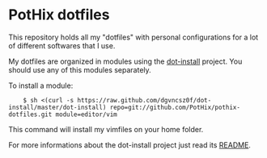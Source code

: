 PotHix dotfiles
===============

This repository holds all my "dotfiles" with personal configurations for a lot
of different softwares that I use.

My dotfiles are organized in modules using the
[dot-install](https://github.com/dgvncsz0f/dot-install) project. You should use
any of this modules separately.

To install a module:

        $ sh <(curl -s https://raw.github.com/dgvncsz0f/dot-install/master/dot-install) repo=git://github.com/PotHix/pothix-dotfiles.git module=editor/vim

This command  will install my vimfiles on your home folder.

For more informations about the dot-install project just read its
[README](https://github.com/dgvncsz0f/dot-install).
